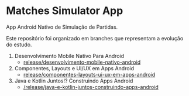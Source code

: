 # Matches Simulator App

App Android Nativo de Simulação de Partidas.

Este repositório foi organizado em branches que representam a evolução do estudo.

1. Desenvolvimento Mobile Nativo Para Android
    - [release/desenvolvimento-mobile-nativo-android](https://github.com/lucasfpastre/matches-simulator-app/tree/release/desenvolvimento-mobile-nativo-android)
2. Componentes, Layouts e UI/UX em Apps Android
    - [release/componentes-layouts-ui-ux-em-apps-android](https://github.com/lucasfpastre/matches-simulator-app/tree/release/desenvolvimento-mobile-nativo-android)
3. Java e Kotlin Juntos!? Construindo Apps Android
    - [/release/java-e-kotlin-juntos-construindo-apps-android](https://github.com/lucasfpastre/matches-simulator-app/tree/release/java-e-kotlin-juntos-construindo-apps-android)
